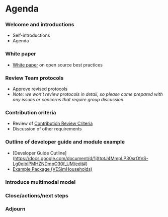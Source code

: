 # Agenda

### Welcome and introductions
* Self-introductions
* Agenda

### White paper
* [White paper](http://htmlpreview.github.io/?https://github.com/VisionEval/OSwhitepaper/blob/master/VEwhitepaper.html) on open source best practices

### Review Team protocols
* Approve revised protocols
* *Note: we won’t review protocols in detail, so please come prepared with any issues or concerns that require group discussion.*

### Contribution criteria
* Review of [Contribution Review Criteria](https://github.com/gregorbj/VisionEval/wiki/Contribution-Review-Criteria)
* Discussion of other requirements

### Outline of developer guide and module example
* [Developer Guide Outline] (https://docs.google.com/document/d/1jXtptJ4MmpLP30srOfnS-Lg0qibIPMHZNDmpO30f_UM/edit#) 
* [Example Package (VESimHouseholds)](https://github.com/gregorbj/VisionEval/tree/master/sources/modules/VESimHouseholds)

### Introduce multimodal model

### Close/actions/next steps

### Adjourn
